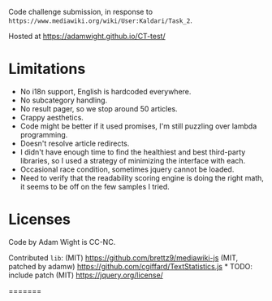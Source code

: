Code challenge submission, in response to `https://www.mediawiki.org/wiki/User:Kaldari/Task_2`.

Hosted at https://adamwight.github.io/CT-test/

Limitations
===========
* No i18n support, English is hardcoded everywhere.
* No subcategory handling.
* No result pager, so we stop around 50 articles.
* Crappy aesthetics.
* Code might be better if it used promises, I'm still puzzling over lambda programming.
* Doesn't resolve article redirects.
* I didn't have enough time to find the healthiest and best third-party
  libraries, so I used a strategy of minimizing the interface with each.
* Occasional race condition, sometimes jquery cannot be loaded.
* Need to verify that the readability scoring engine is doing the right math,
  it seems to be off on the few samples I tried.


Licenses
========

Code by Adam Wight is CC-NC.

Contributed `lib`:
(MIT) https://github.com/brettz9/mediawiki-js
(MIT, patched by adamw) https://github.com/cgiffard/TextStatistics.js
	* TODO: include patch
(MIT) https://jquery.org/license/

=======
